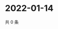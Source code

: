 # 2022-01-14

共 0 条

<!-- BEGIN WEIBO -->
<!-- 最后更新时间 Fri Jan 14 2022 02:19:45 GMT+0800 (China Standard Time) -->

<!-- END WEIBO -->
